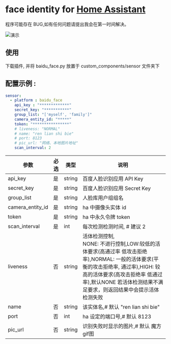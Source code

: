 # face identity for [Home Assistant](https://home-assistant.io)  

程序可能存在 BUG,如有任何问题请提出我会在第一时间解决。
    
![演示](https://raw.githubusercontent.com/Caffreyfans/baidu_identity/master/gif/demo.gif)

## 使用
下载插件, 并将 baidu_face.py 放置于 custom_components/sensor 文件夹下

## 配置示例 :
```YAML
sensor:
  - platform : baidu_face
    api_key : "*************"
    secret_key: "***********"
    group_list: "['myself', 'family']"
    camera_entity_id: "*****"    
    token: "****************"
    # liveness: "NORMAL"
    # name: "ren lian shi bie"
    # port: 8123
    # pic_url: "网络、本地图片地址"
    scan_interval: 2
```

| 参数 | 必选 | 类型 | 说明 |
|---|---|---|---|
| api_key | 是 | string | 百度人脸识别应用 API Key |
| secret_key | 是 | string | 百度人脸识别应用 Secret Key |
| group_list | 是 | string | 人脸库用户组组名 |
| camera_entity_id | 是 | string | ha 中摄像头实体 id |
| token | 是 | string | ha 中永久令牌 token |
| scan_interval | 是 | int | 每次检测检测时间, # 建议 2|
| liveness | 否 | string | 活体检测控制,<br>NONE: 不进行控制,LOW:较低的活体要求(高通过率 低攻击拒绝率),NORMAL: 一般的活体要求(平衡的攻击拒绝率, 通过率),HIGH: 较高的活体要求(高攻击拒绝率 低通过率),默认NONE 若活体检测结果不满足要求，则返回结果中会提示活体检测失败 |
| name | 否 | string | 该实体名,# 默认 "ren lian shi bie"|
| port | 否 | int | ha 设定的端口号,# 默认 8123|
| pic_url | 否 | string | 识别失败时显示的图片,# 默认 魔方gif图 |
